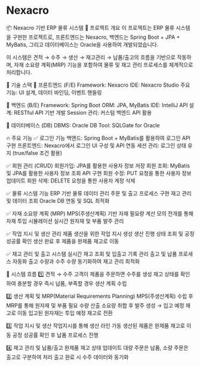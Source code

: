 # Nexacro

📦 Nexacro 기반 ERP 물류 시스템
📌 프로젝트 개요
이 프로젝트는 ERP 물류 시스템을 구현한 프로젝트로, 프론트엔드는 Nexacro, 백엔드는 Spring Boot + JPA + MyBatis, 그리고 데이터베이스는 Oracle을 사용하여 개발되었습니다.

이 시스템은 견적 → 수주 → 생산 → 재고관리 → 납품/출고의 흐름을 기반으로 작동하며, 자재 소요량 계획(MRP) 기능을 포함하여 물류 및 재고 관리 프로세스를 체계적으로 처리합니다.

📌 기술 스택
📌 프론트엔드 (F/E)
Framework: Nexacro
IDE: Nexacro Studio
주요 기능: UI 설계, 데이터 바인딩, 이벤트 핸들링

📌 백엔드 (B/E)
Framework: Spring Boot
ORM: JPA, MyBatis
IDE: IntelliJ
API 설계: RESTful API 기반 개발
Session 관리: 커스텀 백엔드 API 활용

📌 데이터베이스 (DB)
DBMS: Oracle
DB Tool: SQLGate for Oracle


🔥 주요 기능
✅ 로그인 기능
백엔드: Spring Boot + MyBatis를 활용하여 로그인 API 구현
프론트엔드: Nexacro에서 로그인 UI 구성 및 API 연동
세션 관리: 로그인 상태 유지 (true/false 조건 활용)

✅ 회원 관리 (CRUD)
회원가입: JPA를 활용한 사용자 정보 저장
회원 조회: MyBatis 및 JPA를 활용한 사용자 정보 조회 API 구현
회원 수정: PUT 요청을 통한 사용자 정보 업데이트
회원 삭제: DELETE 요청을 통한 사용자 계정 삭제

✅ 물류 시스템 기능
ERP 기반 물류 데이터 관리
주문 및 출고 프로세스 구현
재고 관리 및 데이터 조회
Oracle DB 연동 및 SQL 최적화

✅ 자재 소요량 계획 (MRP)
MPS(주생산계획) 기반 자재 필요량 계산
모의 전개를 통해 자재 투입 시뮬레이션
실시간 원자재 및 부품 발주 관리

✅ 작업 지시 및 생산 관리
제품 생산을 위한 작업 지시 생성
생산 진행 상태 조회 및 공정 성공률 확인
생산 완료 후 제품을 완제품 재고로 이동

✅ 재고 관리 및 출고 시스템
실시간 재고 조회 및 입출고 기록 관리
출고 및 납품 프로세스 자동화
출고 수량과 수주 수량 동기화하여 재고 관리 최적화


🔗 시스템 흐름
1️⃣ 견적 → 수주
고객이 제품을 주문하면 수주를 생성
재고 상태를 확인하여 충분할 경우 즉시 납품, 부족할 경우 생산 계획 수립

2️⃣ 생산 계획 및 MRP(Material Requirements Planning)
MPS(주생산계획) 수립 후 MRP를 통해 원자재 및 부품 필요 수량 산출
소요량 취합 후 발주 생성 → 입고 예정 재고로 이동
입고된 원자재는 투입 예정 재고로 전환

3️⃣ 작업 지시 및 생산
작업지시를 통해 생산 라인 가동
생산된 제품은 완제품 재고로 이동
공정 성공률 확인 후 납품 프로세스 진행

4️⃣ 재고 관리 및 납품/출고
완제품 재고 상태 업데이트
대량 주문은 납품, 소량 주문은 출고로 구분하여 처리
출고 완료 시 수주 데이터와 동기화
